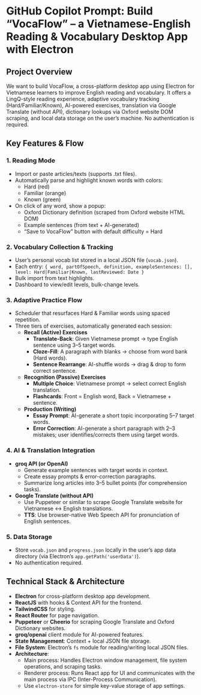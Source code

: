 # GitHub Copilot Prompt: Build “VocaFlow” – a Vietnamese-English Reading & Vocabulary Desktop App with Electron

## Project Overview

We want to build VocaFlow, a cross-platform desktop app using Electron for Vietnamese learners to improve English reading and vocabulary. It offers a LingQ-style reading experience, adaptive vocabulary tracking (Hard/Familiar/Known), AI-powered exercises, translation via Google Translate (without API), dictionary lookups via Oxford website DOM scraping, and local data storage on the user’s machine. No authentication is required.

## Key Features & Flow

### 1. Reading Mode

- Import or paste articles/texts (supports .txt files).
- Automatically parse and highlight known words with colors:
  - Hard (red)
  - Familiar (orange)
  - Known (green)
- On click of any word, show a popup:
  - Oxford Dictionary definition (scraped from Oxford website HTML DOM)
  - Example sentences (from text + AI-generated)
  - “Save to VocaFlow” button with default difficulty = Hard

### 2. Vocabulary Collection & Tracking

- User’s personal vocab list stored in a local JSON file (`vocab.json`).
- Each entry: `{ word, partOfSpeech, definition, exampleSentences: [], level: Hard|Familiar|Known, lastReviewed: Date }`
- Bulk import from text highlights.
- Dashboard to view/edit levels, bulk-change levels.

### 3. Adaptive Practice Flow

- Scheduler that resurfaces Hard & Familiar words using spaced repetition.
- Three tiers of exercises, automatically generated each session:
  - **Recall (Active) Exercises**
    - **Translate-Back**: Given Vietnamese prompt → type English sentence using 3–5 target words.
    - **Cloze-Fill**: A paragraph with blanks → choose from word bank (Hard words).
    - **Sentence Rearrange**: AI-shuffle words → drag & drop to form correct sentence.
  - **Recognition (Passive) Exercises**
    - **Multiple Choice**: Vietnamese prompt → select correct English translation.
    - **Flashcards**: Front = English word, Back = Vietnamese + sentence.
  - **Production (Writing)**
    - **Essay Prompt**: AI-generate a short topic incorporating 5–7 target words.
    - **Error Correction**: AI-generate a short paragraph with 2–3 mistakes; user identifies/corrects them using target words.

### 4. AI & Translation Integration

- **groq API (or OpenAI)**
  - Generate example sentences with target words in context.
  - Create essay prompts & error-correction paragraphs.
  - Summarize long articles into 3–5 bullet points (for comprehension tasks).
- **Google Translate (without API)**
  - Use Puppeteer or similar to scrape Google Translate website for Vietnamese ↔ English translations.
  - **TTS**: Use browser-native Web Speech API for pronunciation of English sentences.

### 5. Data Storage

- Store `vocab.json` and `progress.json` locally in the user’s app data directory (via Electron’s `app.getPath('userData')`).
- No authentication required.

## Technical Stack & Architecture

- **Electron** for cross-platform desktop app development.
- **ReactJS** with hooks & Context API for the frontend.
- **TailwindCSS** for styling.
- **React Router** for page navigation.
- **Puppeteer** or **Cheerio** for scraping Google Translate and Oxford Dictionary websites.
- **groq/openai** client module for AI-powered features.
- **State Management**: Context + local JSON file storage.
- **File System**: Electron’s `fs` module for reading/writing local JSON files.
- **Architecture**:
  - Main process: Handles Electron window management, file system operations, and scraping tasks.
  - Renderer process: Runs React app for UI and communicates with the main process via IPC (Inter-Process Communication).
  - Use `electron-store` for simple key-value storage of app settings.
